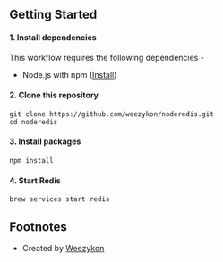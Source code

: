 ## Getting Started


#### 1. Install dependencies

This workflow requires the following dependencies -

- Node.js with npm ([Install](https://github.com/joyent/node/wiki/Installing-Node.js-via-package-manager))


#### 2. Clone this repository

```
git clone https://github.com/weezykon/noderedis.git
cd noderedis
```

#### 3. Install packages

```
npm install
```


#### 4. Start Redis

```
brew services start redis
```

## Footnotes

- Created by [Weezykon](https://twitter.com/weezykon)
